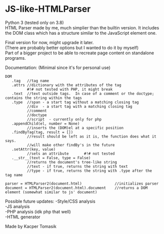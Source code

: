 # JS-like-HTMLParser
Python 3 (tested only on 3.8) <br />
HTML Parser made by me, much simplier than the builtin version. It includes the DOM class which has a structure similar to the JavaScript element one.


Final version for now, might upgrade it later. <br />
(There are probably better options but I wanted to do it by myself) <br />
Part of a bigger project to be able to recreate page content on standalone programs.

Documentation: (Minimal since it's for personal use)
```
DOM
   .tag   //tag name
   .attrs //dictionary with the attributes of the tag
          #!# not tested with PHP, it might break
   .text  //text outside tags.  In case of a comment or the doctype; contains the string within the tags
   .type  //span - a start tag without a matching closing tag
          //div  - a start tag with a matching closing tag
          //comment
          //doctype
          //script  - currently only for php
   .appendChild(el, number = None)
          //inserts the (DOM)el at a specific position
   .findByTag(tag, result = [])
          //result should be left as it is, the function does what it says.
          //will make other findBy's in the future
   .setAttr(key, value)
          //sets an attribute       #!# not tested
   .__str__(text = False, type = False) 
          //returns the document's tree-like string
          //text - if true, returns the string with text
          //type - if true, returns the string with .type after the tag name
          
parser = HTMLParser2(document.html)               //initializes parser
document = HTMLParser2(document.html).document    //returns a DOM element (somewhat similar to js' document)
```

Possible future updates:
-Style/CSS analysis <br />
-JS analysis <br />
-PHP analysis (idk php that well) <br />
-HTML generator <br />

Made by Kacper Tomasik
